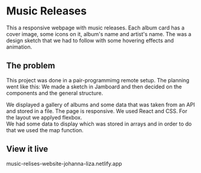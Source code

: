 # Music Releases

This a responsive webpage with music releases.
Each album card has a cover image, some icons on it, album's name and artist's name.
The was a design sketch that we had to follow with some hovering effects and animation.

## The problem

This project was done in a pair-programmimg remote setup.
The planning went like this:
We made a sketch in Jamboard and then decided on the components and the general structure.

We displayed a gallery of albums and some data that was taken from an API and stored in a file.
The page is responsive.
We used React and CSS.
For the layout we applyed flexbox.  
We had some data to display which was stored in arrays and in order to do that we used the map function.

## View it live
music-relises-website-johanna-liza.netlify.app
